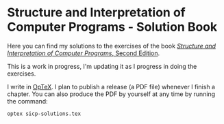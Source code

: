 # Structure and Interpretation of Computer Programs - Solution Book
Here you can find my solutions to the exercises of the book [*Structure and Interpretation of Computer Programs*, Second Edition](https://mitpress.mit.edu/9780262510875/structure-and-interpretation-of-computer-programs/).

This is a work in progress, I'm updating it as I progress in doing the exercises.

I write in [OpTeX](http://petr.olsak.net/optex/).  I plan to publish a release (a PDF file) whenever I finish a chapter.  You can also produce the PDF by yourself at any time by running the command:
```bash
optex sicp-solutions.tex
```
